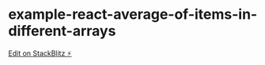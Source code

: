 # example-react-average-of-items-in-different-arrays

[Edit on StackBlitz ⚡️](https://stackblitz.com/edit/example-react-average-of-items-in-different-arrays)
